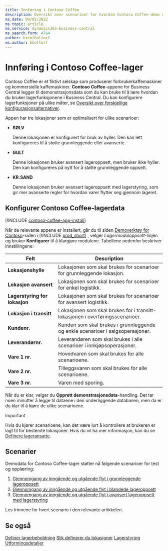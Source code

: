 ```yaml
---
title: Innføring i Contoso Coffee
description: Oversikt over scenarioer for hvordan Contoso Coffee-demo data kan hjelpe deg å lære hvordan du bruker lagerfunksjonene i Business Central.
ms.date: 04/01/2022
ms.topic: article
ms.service: dynamics365-business-central
ms.search.form: 4764
author: brentholtorf
ms.author: bholtorf
---
```


# <a name="introduction-to-contoso-coffee-warehousing"></a>Innføring i Contoso Coffee-lager

Contoso Coffee er et fiktivt selskap som produserer forbrukerkaffemaskiner og kommersielle kaffemaskiner. **Contoso Coffee**-appene for Business Central legger til demonstrasjonsdata som du kan bruke til å lære hvordan du bruker lagerfunksjonene i Business Central. Du kan konfigurere lagerfunksjoner på ulike måter, se [Oversikt over forskjellige konfigurasjonsalternativer](../../design-details-warehouse-management.md#overview-of-different-configuration-options).

Appen har tre lokasjoner som er optimalisert for ulike scenarioer:

- **SØLV**  

  Denne lokasjonen er konfigurert for bruk av hyller. Den kan lett konfigureres til å støtte grunnleggende eller avanserte. 

- **GULT**  

  Denne lokasjonen bruker avansert lageroppsett, men bruker ikke hyller. Den kan konfigureres på nytt for å støtte grunnleggende oppsett.

- **KR.SAND**  

  Denne lokasjonen bruker avansert lageroppsett med lagerstyring, som gir mer avanserte regler for hvordan varer flytter seg gjennom lageret.

## <a name="set-up-contoso-coffee-warehousing-data"></a>Konfigurer Contoso Coffee-lagerdata

[!INCLUDE [contoso-coffee-app-install](../../includes/contoso-coffee-app-install.md)]

Når de relevante appene er installert, går du til siden [Demoverktøy for Contoso](https://businesscentral.dynamics.com/?page=5194)-siden i [!INCLUDE [prod_short](../../includes/prod_short.md)] , velger *Lagermoduloppsett*-linjen og bruker **Konfigurer** til å klargjøre modulene. Tabellene nedenfor beskriver innstillingene:  

|Felt  |Description  |
|---------|---------|
|**Lokasjonshylle**  |Lokasjonen som skal brukes for scenarioer for grunnleggende lokasjon.|
|**Lokasjon avansert**  |Lokasjonen som skal brukes for scenarioer for enkel logistikk.|
|**Lagerstyring for lokasjon**  |Lokasjonen som skal brukes for scenarioer for avansert logistikk.|
|**Lokasjon i transitt**  |Lokasjonen som skal brukes for i transitt-lokasjonen i overføringsscenarioer.|
|**Kundenr.**  |Kunden som skal brukes i grunnleggende og enkle scenarioer i salgsoperasjoner.|
|**Leverandørnr.**  |Leverandøren som skal brukes i alle scenarioer i innkjøpsoperasjoner.|
|**Vare 1 nr.**  |Hovedvaren som skal brukes for alle scenarioene.|
|**Vare 2 nr.**  |Tilleggsvaren som skal brukes for alle scenarioene.|
|**Vare 3 nr.**  |Varen med sporing.|

Når du er klar, velger du **Opprett demonstrasjonsdata**-handling. Det tar noen minutter å legge til dataene i den underliggende databasen, men da er du klar til å kjøre de ulike scenarioene.  

> [!IMPORTANT]
> Hvis du kjører scenarioene, kan det være lurt å kontrollere at brukeren er lagt til for bestemte lokasjoner. Hvis du vil ha mer informasjon, kan du se [Definere lageransatte](../../warehouse-how-to-set-up-warehouse-employees.md).

## <a name="scenarios"></a>Scenarier

Demodata for Contoso Coffee-lager støtter nå følgende scenarioer for test og opplæring:

1.  [Gjennomgang av inngående og utgående flyt i grunnleggende lageroppsett](warehouse-basic-flow-putaway-pick.md)
2.  [Gjennomgang av inngående og utgående flyt i blandede lageroppsett](warehouse-mixed-flow-receive-pick-ship.md)
3.  [Gjennomgang av inngående og utgående flyt i avansert lageroppsett med lagerstyring](warehouse-directed-flow.md)

Les trinnene for hvert scenario i den relevante artikkelen.  

## <a name="see-also"></a>Se også

[Definer lagerbeholdning](../../inventory-setup-inventory.md) 
[Slik definerer du lokasjoner](../../inventory-how-setup-locations.md) 
[Lagerstyring](../../warehouse-manage-warehouse.md) 
[Utformingsdetaljer](../../design-details-warehouse-overview.md) 
